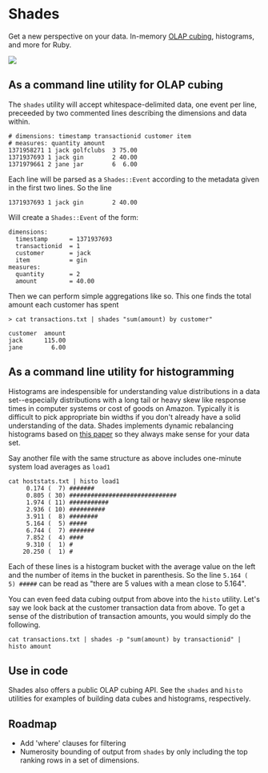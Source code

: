 # Shades

Get a new perspective on your data. In-memory [OLAP cubing](http://en.wikipedia.org/wiki/OLAP_cube), histograms, and more for Ruby.

![](https://dl.dropboxusercontent.com/u/1133314/i/shades.gif)

## As a command line utility for OLAP cubing

The ```shades``` utility will accept whitespace-delimited data, one event per line, preceeded by two commented lines describing the dimensions and data within.

```
# dimensions: timestamp transactionid customer item
# measures: quantity amount
1371958271 1 jack golfclubs  3 75.00
1371937693 1 jack gin        2 40.00
1371979661 2 jane jar        6  6.00
```

Each line will be parsed as a ```Shades::Event``` according to the metadata given in the first two lines. So the line

```
1371937693 1 jack gin        2 40.00
```

Will create a ```Shades::Event``` of the form:

```
dimensions: 
  timestamp      = 1371937693 
  transactionid  = 1
  customer       = jack
  item           = gin
measures:
  quantity       = 2
  amount         = 40.00
```

Then we can perform simple aggregations like so. This one finds the total amount each customer has spent

```> cat transactions.txt | shades "sum(amount) by customer"```

```
customer  amount
jack      115.00
jane        6.00
```

## As a command line utility for histogramming

Histograms are indespensible for understanding value distributions in a data set--especially distributions with a long tail or heavy skew like response times in computer systems or cost of goods on Amazon. Typically it is difficult to pick appropriate bin widths if you don't already have a solid understanding of the data. Shades implements dynamic rebalancing histograms based on [this paper](http://pages.cs.wisc.edu/~donjerko/hist.pdf) so they always make sense for your data set.

Say another file with the same structure as above includes one-minute system load averages as ```load1```

```
cat hoststats.txt | histo load1
     0.174 (  7) #######
     0.805 ( 30) ##############################
     1.974 ( 11) ###########
     2.936 ( 10) ##########
     3.911 (  8) ########
     5.164 (  5) #####
     6.744 (  7) #######
     7.852 (  4) ####
     9.310 (  1) #
    20.250 (  1) #
```

Each of these lines is a histogram bucket with the average value on the left and the number of items in the bucket in parenthesis. So the line ```5.164 (  5) #####``` can be read as "there are 5 values with a mean close to 5.164".

You can even feed data cubing output from above into the ```histo``` utility. Let's say we look back at the customer transaction data from above. To get a sense of the distribution of transaction amounts, you would simply do the following.

```
cat transactions.txt | shades -p "sum(amount) by transactionid" | histo amount
```

## Use in code

Shades also offers a public OLAP cubing API. See the ```shades``` and ```histo``` utilities for examples of building data cubes and histograms, respectively.

## Roadmap

- Add 'where' clauses for filtering
- Numerosity bounding of output from ```shades``` by only including the top ranking rows in a set of dimensions.
